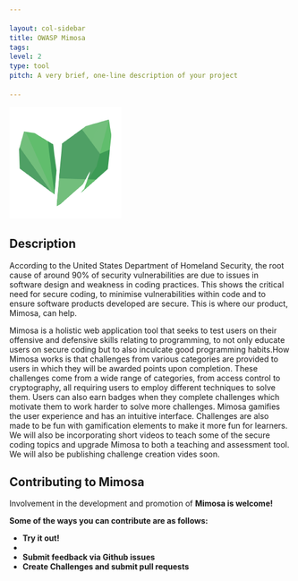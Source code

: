 ```yaml
---

layout: col-sidebar
title: OWASP Mimosa
tags: 
level: 2
type: tool
pitch: A very brief, one-line description of your project

---
```

<img src="https://raw.githubusercontent.com/OWASP/www-project-mimosa/main/assets/images/mimosa.png" alt="Mimosa logo">


<h2>Description</h2>
<p>
According to the United States Department of Homeland Security, the root cause of around 90% of security vulnerabilities are due to issues in software design and weakness in coding practices. This shows the critical need for secure coding, to minimise vulnerabilities within code and to ensure software products developed are secure. This is where our product, Mimosa, can help. 
</p>

<p>
Mimosa is a holistic web application tool that seeks to test users on their offensive and defensive skills relating to programming, to not only educate users on secure coding but to also inculcate good programming habits.How Mimosa works is that challenges from various categories are provided to users in which they will be awarded points upon completion. These challenges come from a wide range of categories, from access control to cryptography, all requiring users to employ different techniques to solve them. Users can also earn badges when they complete challenges which motivate them to work harder to solve more challenges. Mimosa gamifies the user experience and has an intuitive interface. Challenges are also made to be fun with gamification elements to make it more fun for learners. We will also be incorporating short videos to teach some of the secure coding topics and upgrade Mimosa to both a teaching and assessment tool. We will also be publishing challenge creation vides soon.
</p>


<h2>Contributing to Mimosa</h2>
<p>Involvement in the development and promotion of <b>Mimosa</b2> is welcome! </p>


<p> Some of the ways you can contribute are as follows:</p>
<ul>
<li>Try it out!<li>
<li>Submit feedback via Github issues</li>
<li>Create Challenges and submit pull requests</li>  
</ul>
  
<!--
This is an example of a Project or Chapter Page.  Please change these items to indicate the actual information you wish to present.  In addition to this information, the 'front-matter' above this texthould be modified to reflect your actual information.  An explanation of each of the front-matter items is below:

layout: This is the layout used by project and chapter pages.  You should leave this value as col-sidebar

title: This is the title of your project or chapter page, usually the name.  For example, OWASP Zed Attack Proxy or OWASP Baltimore

tags: This is a space-delimited list of tags you associate with your project or chapter.  If you are using tabs, at least one of these tags should be unique in order to be used in the tabs files (an example tab is included in this repo) 

level: For projects, this is your project level (2 - Incubator, 3 - Lab, 4 - Flagship)

type: code, tool, documentation, or other
-->
